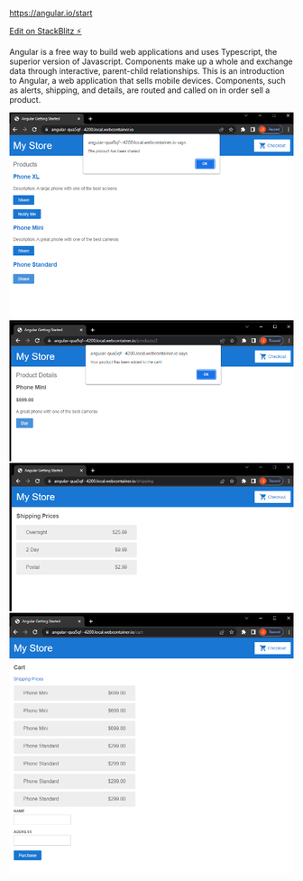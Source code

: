 https://angular.io/start

[Edit on StackBlitz ⚡️](https://stackblitz.com/edit/angular-qua5qf)


Angular is a free way to build web applications and uses Typescript, the superior version of Javascript.
Components make up a whole and exchange data through interactive, parent-child relationships.
This is an introduction to Angular, a web application that sells mobile devices.
Components, such as alerts, shipping, and details, are routed and called on in order sell a product.

![](images/alerts.png)
![](images/cart.png)
![](images/shipping.png)
![](images/checkout_form.png)
